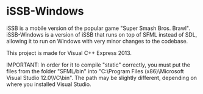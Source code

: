iSSB-Windows
============

iSSB is a mobile version of the popular game "Super Smash Bros. Brawl". iSSB-Windows is a version of iSSB that runs on top of SFML instead of SDL, allowing it to run on Windows with very minor changes to the codebase.

This project is made for Visual C++ Express 2013.

IMPORTANT: In order for it to compile "static" correctly, you must put the files from the folder "SFML/bin" into "C:\Program Files (x86)\Microsoft Visual Studio 12.0\VC\bin". The path may be slightly different, depending on where you installed Visual Studio.
